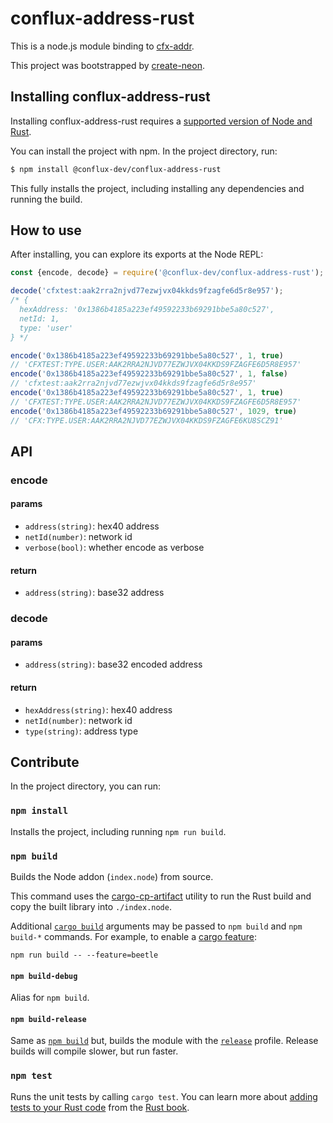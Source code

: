 # conflux-address-rust

This is a node.js module binding to [cfx-addr](https://crates.io/crates/cfx-addr).

This project was bootstrapped by [create-neon](https://www.npmjs.com/package/create-neon).

## Installing conflux-address-rust

Installing conflux-address-rust requires a [supported version of Node and Rust](https://github.com/neon-bindings/neon#platform-support).

You can install the project with npm. In the project directory, run:

```sh
$ npm install @conflux-dev/conflux-address-rust
```

This fully installs the project, including installing any dependencies and running the build.

## How to use

After installing, you can explore its exports at the Node REPL:

```js
const {encode, decode} = require('@conflux-dev/conflux-address-rust');

decode('cfxtest:aak2rra2njvd77ezwjvx04kkds9fzagfe6d5r8e957');
/* {
  hexAddress: '0x1386b4185a223ef49592233b69291bbe5a80c527',
  netId: 1,
  type: 'user'
} */

encode('0x1386b4185a223ef49592233b69291bbe5a80c527', 1, true)
// 'CFXTEST:TYPE.USER:AAK2RRA2NJVD77EZWJVX04KKDS9FZAGFE6D5R8E957'
encode('0x1386b4185a223ef49592233b69291bbe5a80c527', 1, false)
// 'cfxtest:aak2rra2njvd77ezwjvx04kkds9fzagfe6d5r8e957'
encode('0x1386b4185a223ef49592233b69291bbe5a80c527', 1, true)
// 'CFXTEST:TYPE.USER:AAK2RRA2NJVD77EZWJVX04KKDS9FZAGFE6D5R8E957'
encode('0x1386b4185a223ef49592233b69291bbe5a80c527', 1029, true)
// 'CFX:TYPE.USER:AAK2RRA2NJVD77EZWJVX04KKDS9FZAGFE6KU8SCZ91'
```

## API

### encode

#### params

* `address(string)`: hex40 address
* `netId(number)`: network id
* `verbose(bool)`: whether encode as verbose

#### return

* `address(string)`: base32 address

### decode

#### params

* `address(string)`: base32 encoded address

#### return

* `hexAddress(string)`: hex40 address
* `netId(number)`: network id
* `type(string)`: address type

## Contribute

In the project directory, you can run:

### `npm install`

Installs the project, including running `npm run build`.

### `npm build`

Builds the Node addon (`index.node`) from source.

This command uses the [cargo-cp-artifact](https://github.com/neon-bindings/cargo-cp-artifact) utility to run the Rust build and copy the built library into `./index.node`.

Additional [`cargo build`](https://doc.rust-lang.org/cargo/commands/cargo-build.html) arguments may be passed to `npm build` and `npm build-*` commands. For example, to enable a [cargo feature](https://doc.rust-lang.org/cargo/reference/features.html):

```
npm run build -- --feature=beetle
```

#### `npm build-debug`

Alias for `npm build`.

#### `npm build-release`

Same as [`npm build`](#npm-build) but, builds the module with the [`release`](https://doc.rust-lang.org/cargo/reference/profiles.html#release) profile. Release builds will compile slower, but run faster.

### `npm test`

Runs the unit tests by calling `cargo test`. You can learn more about [adding tests to your Rust code](https://doc.rust-lang.org/book/ch11-01-writing-tests.html) from the [Rust book](https://doc.rust-lang.org/book/).


